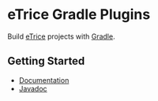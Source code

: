 # eTrice Gradle Plugins

Build [eTrice](https://www.eclipse.org/etrice/) projects with [Gradle](https://gradle.org/).

## Getting Started

* [Documentation](https://protossoftware.github.io/etrice-gradle-plugin/)
* [Javadoc](https://protossoftware.github.io/etrice-gradle-plugin/javadoc/)